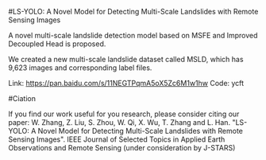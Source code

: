 #LS-YOLO: A Novel Model for Detecting Multi-Scale Landslides with Remote Sensing Images

A novel multi-scale landslide detection model based on MSFE and Improved Decoupled Head is proposed.

We created a new multi-scale landslide dataset called MSLD, which has 9,623 images and corresponding label files.

Link: https://pan.baidu.com/s/11NEGTPqmA5oX5Zc6M1w1hw
Code: ycft

#Ciation

If you find our work useful for you research, please consider citing our paper:
W. Zhang, Z. Liu, S. Zhou, W. Qi, X. Wu, T. Zhang and L. Han. "LS-YOLO: A Novel Model for Detecting Multi-Scale Landslides with Remote Sensing Images". IEEE Journal of Selected Topics in Applied Earth Observations and Remote Sensing (under consideration by J-STARS)
